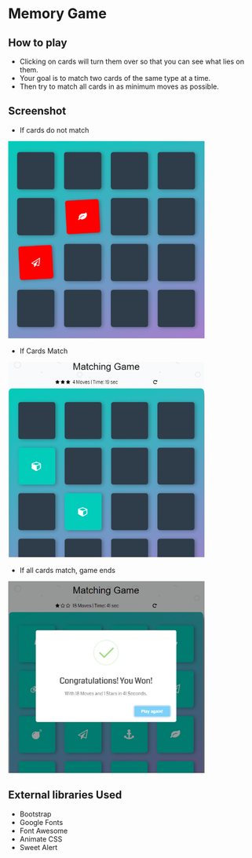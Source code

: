 # Memory Game 

## How to play

* Clicking on cards will turn them over so that you can see what lies on them.
* Your goal is to match two cards of the same type at a time.
* Then try to match all cards in as minimum moves as possible.

## Screenshot

* If cards do not match <br>
<img src="img/Screen1.png" width="400">

* If Cards Match <br>
<img src="img/Screen2.png" width="400">

* If all cards match, game ends <br>
<img src="img/Screen3.png" width="400">

## External libraries Used

* Bootstrap
* Google Fonts
* Font Awesome
* Animate CSS
* Sweet Alert
